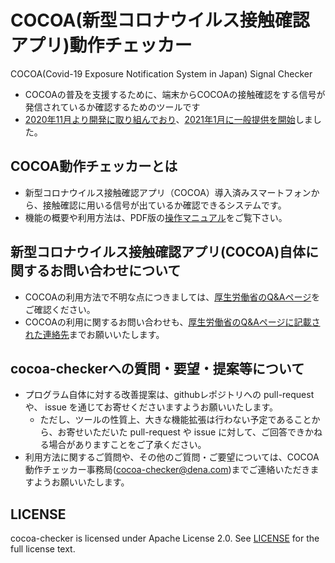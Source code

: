 # COCOA(新型コロナウイルス接触確認アプリ)動作チェッカー
COCOA(Covid-19 Exposure Notification System in Japan) Signal Checker

- COCOAの普及を支援するために、端末からCOCOAの接触確認をする信号が発信されているか確認するためのツールです
- [2020年11月より開発に取り組んでおり](https://dena.com/jp/article/003672)、[2021年1月に一般提供を開始](https://dena.com/jp/article/003673)しました。

## COCOA動作チェッカーとは

- 新型コロナウイルス接触確認アプリ（COCOA）導⼊済みスマートフォンから、接触確認に用いる信号が出ているか確認できるシステムです。
- 機能の概要や利用方法は、PDF版の[操作マニュアル](https://dena.github.io/cocoa-checker/manual/manual.pdf)をご覧下さい。

## 新型コロナウイルス接触確認アプリ(COCOA)自体に関するお問い合わせについて
- COCOAの利用方法で不明な点につきましては、[厚生労働省のQ&Aページ](https://www.mhlw.go.jp/stf/seisakunitsuite/bunya/kenkou_iryou/covid19_qa_kanrenkigyou_00009.html)をご確認ください。
- COCOAの利用に関するお問い合わせも、[厚生労働省のQ&Aページに記載された連絡先](https://www.mhlw.go.jp/stf/seisakunitsuite/bunya/kenkou_iryou/covid19_qa_kanrenkigyou_00009.html#Q8-1)までお願いいたします。

## cocoa-checkerへの質問・要望・提案等について
- プログラム自体に対する改善提案は、githubレポジトリへの pull-request や、 issue を通じてお寄せくださいますようお願いいたします。
  - ただし、ツールの性質上、大きな機能拡張は行わない予定であることから、お寄せいただいた pull-request や issue に対して、ご回答できかねる場合がありますことをご了承ください。
- 利用方法に関するご質問や、その他のご質問・ご要望については、COCOA動作チェッカー事務局(cocoa-checker@dena.com)までご連絡いただきますようお願いいたします。

## LICENSE

cocoa-checker is licensed under Apache License 2.0. See [LICENSE](./LICENSE) for the full license text.
